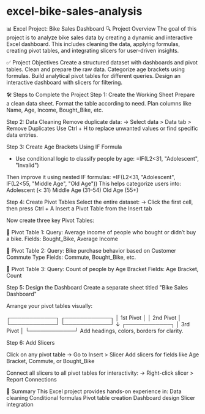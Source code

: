 # excel-bike-sales-analysis
📊 Excel Project: Bike Sales Dashboard
🔍 Project Overview
The goal of this project is to analyze bike sales data by creating a dynamic and interactive Excel dashboard. This includes cleaning the data, applying formulas, creating pivot tables, and integrating slicers for user-driven insights.

✅ Project Objectives
Create a structured dataset with dashboards and pivot tables.
Clean and prepare the raw data.
Categorize age brackets using formulas.
Build analytical pivot tables for different queries.
Design an interactive dashboard with slicers for filtering.

🛠️ Steps to Complete the Project
Step 1: Create the Working Sheet
Prepare a clean data sheet.
Format the table according to need.
Plan columns like Name, Age, Income, Bought_Bike, etc.

Step 2: Data Cleaning
Remove duplicate data:
→ Select data > Data tab > Remove Duplicates
Use Ctrl + H to replace unwanted values or find specific data entries.

Step 3: Create Age Brackets Using IF Formula
* Use conditional logic to classify people by age:
=IF(L2<31, "Adolescent", "Invalid")

Then improve it using nested IF formulas:
=IF(L2<31, "Adolescent", IF(L2<55, "Middle Age", "Old Age"))
This helps categorize users into:
Adolescent (< 31)
Middle Age (31–54)
Old Age (55+)

Step 4: Create Pivot Tables
Select the entire dataset:
→ Click the first cell, then press Ctrl + A
Insert a Pivot Table from the Insert tab

Now create three key Pivot Tables:

📌 Pivot Table 1:
Query: Average income of people who bought or didn’t buy a bike.
Fields: Bought_Bike, Average Income

📌 Pivot Table 2:
Query: Bike purchase behavior based on Customer Commute Type
Fields: Commute, Bought_Bike, etc.

📌 Pivot Table 3:
Query: Count of people by Age Bracket
Fields: Age Bracket, Count

Step 5: Design the Dashboard
Create a separate sheet titled "Bike Sales Dashboard"

Arrange your pivot tables visually:

  ┌────────────┐   ┌────────────┐
  │ 1st Pivot  │   │ 2nd Pivot  │
  └────────────┘   └────────────┘
         ↓
     ┌────────────┐
     │ 3rd Pivot  │
     └────────────┘
Add headings, colors, borders for clarity.

Step 6: Add Slicers

Click on any pivot table → Go to Insert > Slicer
Add slicers for fields like Age Bracket, Commute, or Bought_Bike

Connect all slicers to all pivot tables for interactivity:
→ Right-click slicer > Report Connections

📝 Summary
This Excel project provides hands-on experience in:
Data cleaning
Conditional formulas
Pivot table creation
Dashboard design
Slicer integration
